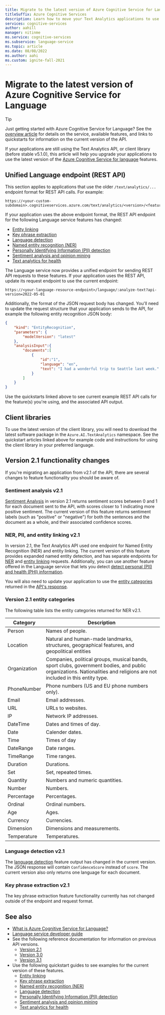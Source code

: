 ```yaml
---
title: Migrate to the latest version of Azure Cognitive Service for Language
titleSuffix: Azure Cognitive Services
description: Learn how to move your Text Analytics applications to use the latest version of the Language service.
services: cognitive-services
author: aahill
manager: nitinme
ms.service: cognitive-services
ms.subservice: language-service
ms.topic: article
ms.date: 08/08/2022
ms.author: aahi
ms.custom: ignite-fall-2021
---
```


# Migrate to the latest version of Azure Cognitive Service for Language

> [!TIP]
> Just getting started with Azure Cognitive Service for Language? See the [overview article](../overview.md) for details on the service, available features, and links to quickstarts for information on the current version of the API. 

If your applications are still using the Text Analytics API, or client library (before stable v5.1.0), this article will help you upgrade your applications to use the latest version of the [Azure Cognitive Service for language](../overview.md) features.

## Unified Language endpoint (REST API)

This section applies to applications that use the older `/text/analytics/...` endpoint format for REST API calls. For example:

```http
https://<your-custom-subdomain>.cognitiveservices.azure.com/text/analytics/<version>/<feature>
```

If your application uses the above endpoint format, the REST API endpoint for the following Language service features has changed:

* [Entity linking](../entity-linking/quickstart.md?pivots=rest-api)
* [Key phrase extraction](../key-phrase-extraction/quickstart.md?pivots=rest-api)
* [Language detection](../language-detection/quickstart.md?pivots=rest-api)
* [Named entity recognition (NER)](../named-entity-recognition/quickstart.md?pivots=rest-api)
* [Personally Identifying Information (PII) detection](../personally-identifiable-information/quickstart.md?pivots=rest-api)
* [Sentiment analysis and opinion mining](../sentiment-opinion-mining/quickstart.md?pivots=rest-api)
* [Text analytics for health](../text-analytics-for-health/quickstart.md?pivots=rest-api)

The Language service now provides a unified endpoint for sending REST API requests to these features. If your application uses the REST API, update its request endpoint to use the current endpoint:

```http
https://<your-language-resource-endpoint>/language/:analyze-text?api-version=2022-05-01
```

Additionally, the format of the JSON request body has changed. You'll need to update the request structure that your application sends to the API, for example the following entity recognition JSON body:

```json
{
    "kind": "EntityRecognition",
    "parameters": {
        "modelVersion": "latest"
    },
    "analysisInput":{
        "documents":[
            {
                "id":"1",
                "language": "en",
                "text": "I had a wonderful trip to Seattle last week."
            }
        ]
    }
}
```

Use the quickstarts linked above to see current example REST API calls for the feature(s) you're using, and the associated API output.

## Client libraries

To use the latest version of the client library, you will need to download the latest software package in the `Azure.AI.TextAnalytics` namespace. See the quickstart articles linked above for example code and instructions for using the client library in your preferred language.

<!--[!INCLUDE [SDK target versions](../includes/sdk-target-versions.md)]-->


## Version 2.1 functionality changes

If you're migrating an application from v2.1 of the API, there are several changes to feature functionality you should be aware of.

### Sentiment analysis v2.1

[Sentiment Analysis](../sentiment-opinion-mining/quickstart.md) in version 2.1 returns sentiment scores between 0 and 1 for each document sent to the API, with scores closer to 1 indicating more positive sentiment. The current version of this feature returns sentiment labels (such as "positive" or "negative")  for both the sentences and the document as a whole, and their associated confidence scores.

### NER, PII, and entity linking v2.1

In version 2.1, the Text Analytics API used one endpoint for Named Entity Recognition (NER) and entity linking. The current version of this feature provides expanded named entity detection, and has separate endpoints for [NER](../named-entity-recognition/quickstart.md?pivots=rest-api) and [entity linking](../entity-linking/quickstart.md?pivots=rest-api) requests. Additionally, you can use another feature offered in the Language service that lets you detect [detect personal (PII) and health (PHI) information](../personally-identifiable-information/overview.md).

You will also need to update your application to use the [entity categories](../named-entity-recognition/concepts/named-entity-categories.md) returned in the [API's response](../named-entity-recognition/how-to-call.md).

### Version 2.1 entity categories

The following table lists the entity categories returned for NER v2.1.

| Category   | Description                          |
|------------|--------------------------------------|
| Person   |   Names of people.  |
|Location    | Natural and human-made landmarks, structures, geographical features, and geopolitical entities |
|Organization | Companies, political groups, musical bands, sport clubs, government bodies, and public organizations. Nationalities and religions are not included in this entity type. |
| PhoneNumber | Phone numbers (US and EU phone numbers only). |
| Email | Email addresses. |
| URL | URLs to websites. |
| IP | Network IP addresses. |
| DateTime | Dates and times of day.| 
| Date | Calender dates. |
| Time | Times of day |
| DateRange | Date ranges. |
| TimeRange | Time ranges. |
| Duration | Durations. |
| Set | Set, repeated times. |
| Quantity | Numbers and numeric quantities. |
| Number | Numbers. |
| Percentage | Percentages.|
| Ordinal | Ordinal numbers. |
| Age | Ages. |
| Currency | Currencies. |
| Dimension | Dimensions and measurements. |
| Temperature | Temperatures. |

### Language detection v2.1

The [language detection](../language-detection/quickstart.md) feature output has changed in the current version. The JSON response will contain `ConfidenceScore` instead of `score`. The current version also only returns one language for each document.

### Key phrase extraction v2.1

The key phrase extraction feature functionality currently has not changed outside of the endpoint and request format.

## See also

* [What is Azure Cognitive Service for Language?](../overview.md)
* [Language service developer guide](developer-guide.md)
* See the following reference documentation for information on previous API versions.
    * [Version 2.1](https://westcentralus.dev.cognitive.microsoft.com/docs/services/TextAnalytics-v2-1/operations/56f30ceeeda5650db055a3c9)
    * [Version 3.0](https://westus.dev.cognitive.microsoft.com/docs/services/TextAnalytics-v3-0/operations/Sentiment) 
    * [Version 3.1](https://westcentralus.dev.cognitive.microsoft.com/docs/services/TextAnalytics-v3-1/operations/Sentiment)
* Use the following quickstart guides to see examples for the current version of these features. 
    * [Entity linking](../entity-linking/quickstart.md)
    * [Key phrase extraction](../key-phrase-extraction/quickstart.md)
    * [Named entity recognition (NER)](../named-entity-recognition/quickstart.md)
    * [Language detection](../language-detection/quickstart.md)
    * [Personally Identifying Information (PII) detection](../personally-identifiable-information/quickstart.md)
    * [Sentiment analysis and opinion mining](../sentiment-opinion-mining/quickstart.md)
    * [Text analytics for health](../text-analytics-for-health/quickstart.md)
    